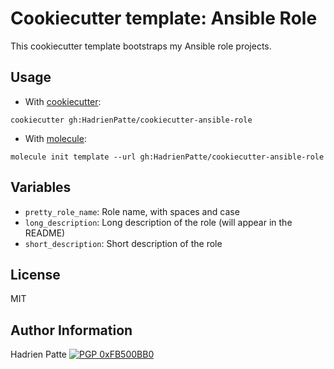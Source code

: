 # Cookiecutter template: Ansible Role

This cookiecutter template bootstraps my Ansible role projects.

## Usage

* With [cookiecutter](https://github.com/cookiecutter/cookiecutter):
```shell
cookiecutter gh:HadrienPatte/cookiecutter-ansible-role
```
* With [molecule](https://github.com/ansible/molecule):
```shell
molecule init template --url gh:HadrienPatte/cookiecutter-ansible-role
```

## Variables

* `pretty_role_name`: Role name, with spaces and case
* `long_description`: Long description of the role (will appear in the README)
* `short_description`: Short description of the role


## License

MIT

## Author Information

Hadrien Patte [![PGP 0xFB500BB0](https://peegeepee.com/badge/orange/FB500BB0.svg)](https://peegeepee.com/FB500BB0)
